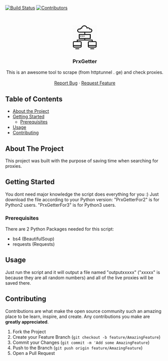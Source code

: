 <!-- PROJECT SHIELDS -->
[![Build Status][build-shield]]()
[![Contributors][contributors-shield]]()



<!-- PROJECT LOGO -->
<br />
<p align="center">
  <a href="https://github.com/hohohoesmad/PrxGetter/">
    <img src="logo.png" alt="Logo" width="80" height="80">
  </a>

  <h3 align="center">PrxGetter</h3>

  <p align="center">
    This is an awesome tool to scrape (from httptunnel . ge) and check proxies. 
    <br />
    <br />
    <a href="https://github.com/hohohoesmad/PrxGetter/issues">Report Bug</a>
    ·
    <a href="hhttps://github.com/hohohoesmad/PrxGetter/issues">Request Feature</a>
  </p>
</p>



<!-- TABLE OF CONTENTS -->
## Table of Contents

* [About the Project](#about-the-project)
* [Getting Started](#getting-started)
  * [Prerequisites](#prerequisites)
* [Usage](#usage)
* [Contributing](#contributing)

<!-- ABOUT THE PROJECT -->
## About The Project

This project was built with the purpose of saving time when searching for proxies.

<!-- GETTING STARTED -->
## Getting Started

You dont need major knowledge the script does everything for you :)
Just download the file according to your Python version:
"PrxGetterFor2" is for Python2 users.
"PrxGetterFor3" is for Python3 users.

### Prerequisites

There are 2 Python Packages needed for this script:
* bs4 (BeautifulSoup)
* requests (Requests)

## Usage

Just run the script and it will output a file named "outputxxxxx" ("xxxxx" is because they are all random numbers) and all of the live proxies will be saved there.

## Contributing

Contributions are what make the open source community such an amazing place to be learn, inspire, and create. Any contributions you make are **greatly appreciated**.

1. Fork the Project
2. Create your Feature Branch (`git checkout -b feature/AmazingFeature`)
3. Commit your Changes (`git commit -m 'Add some AmazingFeature`)
4. Push to the Branch (`git push origin feature/AmazingFeature`)
5. Open a Pull Request


<!-- MARKDOWN LINKS & IMAGES -->
[build-shield]: https://img.shields.io/badge/build-passing-brightgreen.svg?style=flat-square
[contributors-shield]: https://img.shields.io/badge/contributors-1-orange.svg?style=flat-square
